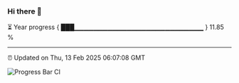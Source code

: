 ### Hi there 👋

⏳ Year progress { ███▁▁▁▁▁▁▁▁▁▁▁▁▁▁▁▁▁▁▁▁▁▁▁▁▁▁▁ } 11.85 %

---

⏰ Updated on Thu, 13 Feb 2025 06:07:08 GMT

![Progress Bar CI](https://github.com/liununu/liununu/workflows/Progress%20Bar%20CI/badge.svg)
